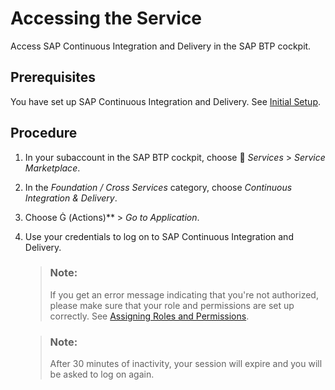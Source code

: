 <!-- loio9cec39590c68490b97c9df49f6240648 -->

<link rel="stylesheet" type="text/css" href="css/sap-icons.css"/>

# Accessing the Service

Access SAP Continuous Integration and Delivery in the SAP BTP cockpit.



<a name="loio9cec39590c68490b97c9df49f6240648__prereq_kms_bky_ykb"/>

## Prerequisites

You have set up SAP Continuous Integration and Delivery. See [Initial Setup](initial-setup-719acaf.md).



## Procedure

1.  In your subaccount in the SAP BTP cockpit, choose <span class="SAP-icons-V5"></span> *Services* \> *Service Marketplace*.

2.  In the *Foundation / Cross Services* category, choose *Continuous Integration & Delivery*.

3.  Choose <span class="SAP-icons-V5"></span> \(Actions\)** \> *Go to Application*.

4.  Use your credentials to log on to SAP Continuous Integration and Delivery.

    > ### Note:  
    > If you get an error message indicating that you're not authorized, please make sure that your role and permissions are set up correctly. See [Assigning Roles and Permissions](assigning-roles-and-permissions-c679ebd.md).

    > ### Note:  
    > After 30 minutes of inactivity, your session will expire and you will be asked to log on again.



